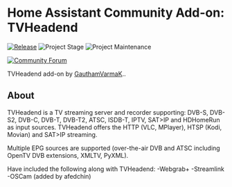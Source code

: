 # Home Assistant Community Add-on: TVHeadend

[![Release][release-shield]][release] ![Project Stage][project-stage-shield] ![Project Maintenance][maintenance-shield]

[![Community Forum][forum-shield]][forum]

TVHeadend add-on by [GauthamVarmaK][gautham]..

## About

TVHeadend is a TV streaming server and recorder supporting:
DVB-S, DVB-S2, DVB-C, DVB-T, DVB-T2, ATSC, ISDB-T, IPTV, SAT>IP and HDHomeRun 
as input sources.
TVHeadend offers the HTTP (VLC, MPlayer), HTSP (Kodi, Movian) and SAT>IP streaming.

Multiple EPG sources are supported (over-the-air DVB and ATSC including OpenTV DVB extensions, XMLTV, PyXML).

Have included the following along with TVHeadend:
 -Webgrab+
 -Streamlink
 -OSCam (added by afedchin)

[forum-shield]: https://img.shields.io/badge/community-forum-brightgreen.svg
[forum]: https://community.home-assistant.io/u/gauthamvarmak
[maintenance-shield]: https://img.shields.io/maintenance/yes/2023.svg
[project-stage-shield]: https://img.shields.io/badge/project%20stage-production%20ready-brightgreen.svg
[release-shield]: https://img.shields.io/badge/version-0ae21a8-blue.svg
[release]: https://github.com/afedchin/addon-tvheadend/tree/0ae21a8
[gautham]: https://github.com/GauthamVarmaK